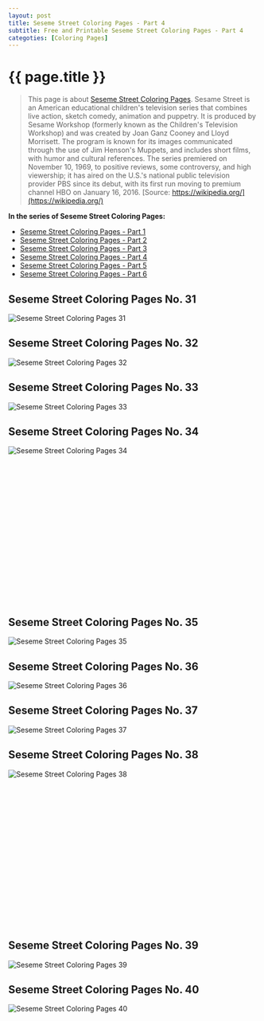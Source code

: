 ```yaml
---
layout: post
title: Seseme Street Coloring Pages - Part 4
subtitle: Free and Printable Seseme Street Coloring Pages - Part 4
categoties: [Coloring Pages]
---
```

{{ page.title }}
================
> This page is about [Seseme Street Coloring Pages](https://freecoloringpages.github.io/). Sesame Street is an American educational children's television series that combines live action, sketch comedy, animation and puppetry. It is produced by Sesame Workshop (formerly known as the Children's Television Workshop) and was created by Joan Ganz Cooney and Lloyd Morrisett. The program is known for its images communicated through the use of Jim Henson's Muppets, and includes short films, with humor and cultural references. The series premiered on November 10, 1969, to positive reviews, some controversy, and high viewership; it has aired on the U.S.'s national public television provider PBS since its debut, with its first run moving to premium channel HBO on January 16, 2016. [Source: https://wikipedia.org/](https://wikipedia.org/)

**In the series of Seseme Street Coloring Pages:**

* [Seseme Street Coloring Pages - Part 1](https://freecoloringpages.github.io/2017/11/22/Seseme-Street-Coloring-Pages-part-1.html)
* [Seseme Street Coloring Pages - Part 2](https://freecoloringpages.github.io/2017/11/22/Seseme-Street-Coloring-Pages-part-2.html)
* [Seseme Street Coloring Pages - Part 3](https://freecoloringpages.github.io/2017/11/22/Seseme-Street-Coloring-Pages-part-3.html)
* [Seseme Street Coloring Pages - Part 4](https://freecoloringpages.github.io/2017/11/22/Seseme-Street-Coloring-Pages-part-4.html)
* [Seseme Street Coloring Pages - Part 5](https://freecoloringpages.github.io/2017/11/22/Seseme-Street-Coloring-Pages-part-5.html)
* [Seseme Street Coloring Pages - Part 6](https://freecoloringpages.github.io/2017/11/22/Seseme-Street-Coloring-Pages-part-6.html)

## Seseme Street Coloring Pages No. 31
![Seseme Street Coloring Pages 31](https://freecoloringpages.github.io/img1/Seseme-Street-Coloring-Pages%20(31).jpg "Seseme Street Coloring Pages 31")

## Seseme Street Coloring Pages No. 32
![Seseme Street Coloring Pages 32](https://freecoloringpages.github.io/img1/Seseme-Street-Coloring-Pages%20(32).jpg "Seseme Street Coloring Pages 32")

## Seseme Street Coloring Pages No. 33
![Seseme Street Coloring Pages 33](https://freecoloringpages.github.io/img1/Seseme-Street-Coloring-Pages%20(33).jpg "Seseme Street Coloring Pages 33")

## Seseme Street Coloring Pages No. 34
![Seseme Street Coloring Pages 34](https://freecoloringpages.github.io/img1/Seseme-Street-Coloring-Pages%20(34).jpg "Seseme Street Coloring Pages 34")

<script async src="//pagead2.googlesyndication.com/pagead/js/adsbygoogle.js"></script><!-- Texxtonly --><ins class="adsbygoogle" style="display:inline-block;width:336px;height:280px" data-ad-client="ca-pub-6753140515841889" data-ad-slot="3207852233"></ins><script>(adsbygoogle = window.adsbygoogle || []).push({}); </script>

## Seseme Street Coloring Pages No. 35
![Seseme Street Coloring Pages 35](https://freecoloringpages.github.io/img1/Seseme-Street-Coloring-Pages%20(35).jpg "Seseme Street Coloring Pages 35")

## Seseme Street Coloring Pages No. 36
![Seseme Street Coloring Pages 36](https://freecoloringpages.github.io/img1/Seseme-Street-Coloring-Pages%20(36).jpg "Seseme Street Coloring Pages 36")

## Seseme Street Coloring Pages No. 37
![Seseme Street Coloring Pages 37](https://freecoloringpages.github.io/img1/Seseme-Street-Coloring-Pages%20(37).jpg "Seseme Street Coloring Pages 37")

## Seseme Street Coloring Pages No. 38
![Seseme Street Coloring Pages 38](https://freecoloringpages.github.io/img1/Seseme-Street-Coloring-Pages%20(38).jpg "Seseme Street Coloring Pages 38")

<script async src="//pagead2.googlesyndication.com/pagead/js/adsbygoogle.js"></script><!-- Texxtonly --><ins class="adsbygoogle" style="display:inline-block;width:336px;height:280px" data-ad-client="ca-pub-6753140515841889" data-ad-slot="3207852233"></ins><script>(adsbygoogle = window.adsbygoogle || []).push({}); </script>

## Seseme Street Coloring Pages No. 39
![Seseme Street Coloring Pages 39](https://freecoloringpages.github.io/img1/Seseme-Street-Coloring-Pages%20(39).jpg "Seseme Street Coloring Pages 39")

## Seseme Street Coloring Pages No. 40
![Seseme Street Coloring Pages 40](https://freecoloringpages.github.io/img1/Seseme-Street-Coloring-Pages%20(40).jpg "Seseme Street Coloring Pages 40")

